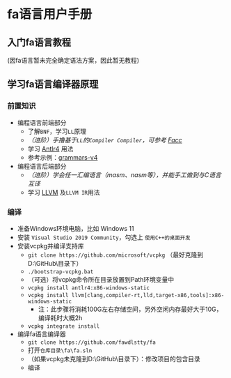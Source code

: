 # fa语言用户手册

## 入门fa语言教程

(因fa语言暂未完全确定语法方案，因此暂无教程)

## 学习fa语言编译器原理

### 前置知识

- 编程语言前端部分
    + 了解`BNF`，学习`LL`原理
    + *（进阶）手撸基于`LL`的`Compiler Compiler`，可参考 [Facc](https://github.com/fawdlstty/Facc)*
    + 学习 [Antlr4](https://github.com/antlr/antlr4) 用法
    + 参考示例：[grammars-v4](https://github.com/antlr/grammars-v4)
- 编程语言后端部分
    + *（进阶）学会任一汇编语言（masm、nasm等），并能手工做到与C语言互译*
    + 学习 [LLVM](https://github.com/llvm/llvm-project) 及`LLVM IR`用法

### 编译

- 准备Windows环境电脑，比如 Windows 11
- 安装 `Visual Studio 2019 Community`，勾选上 `使用C++的桌面开发`
- 安装vcpkg并编译支持库
    + `git clone https://github.com/microsoft/vcpkg` （最好克隆到D:\GitHub\目录下）
    + `./bootstrap-vcpkg.bat`
    + （可选）将vcpkg命令所在目录放置到Path环境变量中
    + `vcpkg install antlr4:x86-windows-static`
    + `vcpkg install llvm[clang,compiler-rt,lld,target-x86,tools]:x86-windows-static`
        * 注：此步骤将消耗100G左右存储空间，另外空闲内存最好大于10G，编译耗时大概2h
    + `vcpkg integrate install`
- 编译fa语言编译器
    + `git clone https://github.com/fawdlstty/fa`
    + 打开`仓库目录\fa\fa.sln`
    + （如果vcpkg未克隆到D:\GitHub\目录下）：修改项目的包含目录
    + 编译
